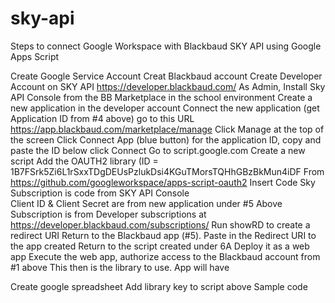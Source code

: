 # sky-api
Steps to connect Google Workspace with Blackbaud SKY API using Google Apps Script

Create Google Service Account
Creat Blackbaud account
Create Developer Account on SKY API https://developer.blackbaud.com/
As Admin, Install Sky API Console from the BB Marketplace in the school environment
Create a new application in the developer account
Connect the new application (get Application ID from #4 above)
go to this URL https://app.blackbaud.com/marketplace/manage
Click Manage at the top of the screen
Click Connect App (blue button)
for the application ID, copy and paste the ID below
click Connect
Go to script.google.com
Create a new script
Add the OAUTH2 library (ID = 1B7FSrk5Zi6L1rSxxTDgDEUsPzlukDsi4KGuTMorsTQHhGBzBkMun4iDF From https://github.com/googleworkspace/apps-script-oauth2
Insert Code
Sky Subscription is code from SKY API Console	
Client ID & Client Secret are from new application under #5 Above
Subscription is from Developer subscriptions at https://developer.blackbaud.com/subscriptions/
Run showRD to create a redirect URI
Return to the Blackbaud app (#5).  Paste in the Redirect URI to the app created
Return to the script created under 6A
Deploy it as a web app
Execute the web app, authorize access to the Blackbaud account from #1 above
This then is the library to use.  App will have 

Create google spreadsheet
Add library key to script above
Sample code
